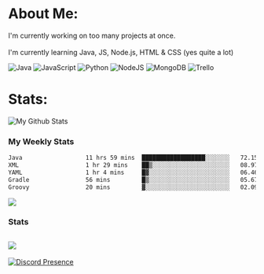 # About Me:
I'm currently working on too many projects at once. <br><br> I'm currently learning Java, JS, Node.js, HTML & CSS (yes quite a lot)

![Java](https://img.shields.io/badge/java-%23ED8B00.svg?style=for-the-badge&logo=java&logoColor=white) ![JavaScript](https://img.shields.io/badge/javascript-%23323330.svg?style=for-the-badge&logo=javascript&logoColor=%23F7DF1E) ![Python](https://img.shields.io/badge/python-3670A0?style=for-the-badge&logo=python&logoColor=ffdd54) ![NodeJS](https://img.shields.io/badge/node.js-6DA55F?style=for-the-badge&logo=node.js&logoColor=white) ![MongoDB](https://img.shields.io/badge/MongoDB-%234ea94b.svg?style=for-the-badge&logo=mongodb&logoColor=white) ![Trello](https://img.shields.io/badge/Trello-%23026AA7.svg?style=for-the-badge&logo=Trello&logoColor=white)
# Stats:
![My Github Stats](https://github-readme-stats.vercel.app/api?username=Skullians&show_icons=true&theme=transparent)

### My Weekly Stats
<!--START_SECTION:waka-->

```txt
Java                  11 hrs 59 mins  ██████████████████░░░░░░░   72.15 %
XML                   1 hr 29 mins    ██▒░░░░░░░░░░░░░░░░░░░░░░   08.97 %
YAML                  1 hr 4 mins     █▓░░░░░░░░░░░░░░░░░░░░░░░   06.46 %
Gradle                56 mins         █▒░░░░░░░░░░░░░░░░░░░░░░░   05.67 %
Groovy                20 mins         ▓░░░░░░░░░░░░░░░░░░░░░░░░   02.09 %
```

<!--END_SECTION:waka-->
![](https://github-readme-stats.vercel.app/api/top-langs/?username=Skullians&theme=transparent&hide_border=false&include_all_commits=false&count_private=true&layout=compact)

### Stats
![](https://github-contributor-stats.vercel.app/api?username=Skullians&limit=5&theme=dark&combine_all_yearly_contributions=true)
---
[![Discord Presence](https://lanyard.cnrad.dev/api/740153472086835221)](https://discord.com/users/740153472086835221)
